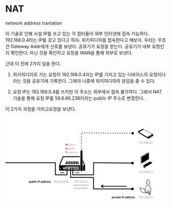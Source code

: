 # NAT

network address tranlation

이 기술로 인해 사설 IP를 쓰고 있는 각 컴터들이 외부 인터넷에 접속 가능하다. 192.168.0.4라는 IP를 갖고 있다고 하자. 위키피디아를 접속한다고 해보자. 우리는 무조건 Gateway Addr에게 신호를 보낸다. 공유기가 요청을 받는다. 공유기가 내부 요청인지 확인한다. 아닌 것을 확인하고 요청을 WAN을 통해 외부로 보낸다.

근데 이 전에 2가지 일을 한다.

1. 위키피디아로 가는 요청이 192.168.0.4라는 IP를 가지고 있는 디바이스의 요청이다 라는 것을 공유기에 기록한다. 그래야 나중에 위키피디아의 응답을 줄 수 있다.

2. 요청 IP는 192.168.0.4를 쓰지만 이 주소는 외부에서 접속 불가하다. 그래서 NAT 기술을 통해 요청 IP를 59.6.66.238이라는 public IP 주소로 변경한다.

이 2가지 과정을 거치고요청을 보낸다.

![img](./img/nat.png)